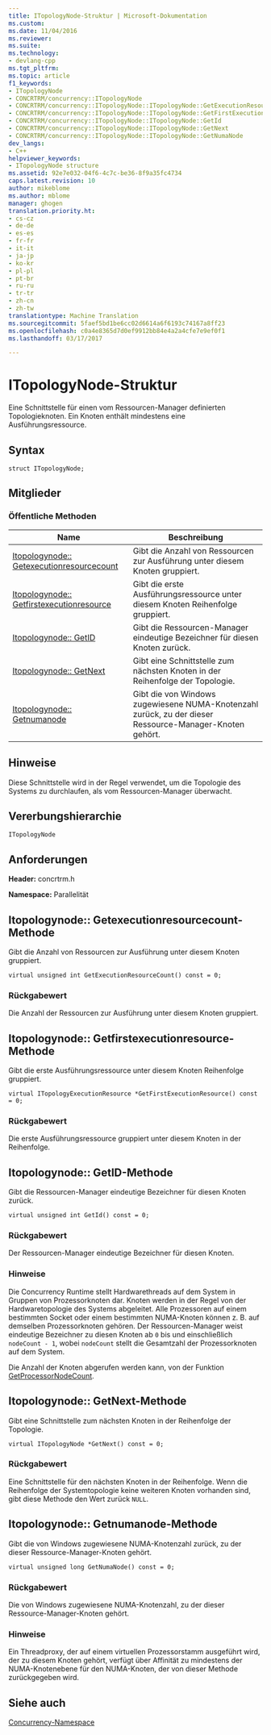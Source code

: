 ```yaml
---
title: ITopologyNode-Struktur | Microsoft-Dokumentation
ms.custom: 
ms.date: 11/04/2016
ms.reviewer: 
ms.suite: 
ms.technology:
- devlang-cpp
ms.tgt_pltfrm: 
ms.topic: article
f1_keywords:
- ITopologyNode
- CONCRTRM/concurrency::ITopologyNode
- CONCRTRM/concurrency::ITopologyNode::ITopologyNode::GetExecutionResourceCount
- CONCRTRM/concurrency::ITopologyNode::ITopologyNode::GetFirstExecutionResource
- CONCRTRM/concurrency::ITopologyNode::ITopologyNode::GetId
- CONCRTRM/concurrency::ITopologyNode::ITopologyNode::GetNext
- CONCRTRM/concurrency::ITopologyNode::ITopologyNode::GetNumaNode
dev_langs:
- C++
helpviewer_keywords:
- ITopologyNode structure
ms.assetid: 92e7e032-04f6-4c7c-be36-8f9a35fc4734
caps.latest.revision: 10
author: mikeblome
ms.author: mblome
manager: ghogen
translation.priority.ht:
- cs-cz
- de-de
- es-es
- fr-fr
- it-it
- ja-jp
- ko-kr
- pl-pl
- pt-br
- ru-ru
- tr-tr
- zh-cn
- zh-tw
translationtype: Machine Translation
ms.sourcegitcommit: 5faef5bd1be6cc02d6614a6f6193c74167a8ff23
ms.openlocfilehash: c0a4e8365d7d0ef9912bb84e4a2a4cfe7e9ef0f1
ms.lasthandoff: 03/17/2017

---
```

# <a name="itopologynode-structure"></a>ITopologyNode-Struktur
Eine Schnittstelle für einen vom Ressourcen-Manager definierten Topologieknoten. Ein Knoten enthält mindestens eine Ausführungsressource.  
  
## <a name="syntax"></a>Syntax  
  
```
struct ITopologyNode;
```  
  
## <a name="members"></a>Mitglieder  
  
### <a name="public-methods"></a>Öffentliche Methoden  
  
|Name|Beschreibung|  
|----------|-----------------|  
|[Itopologynode:: Getexecutionresourcecount](#getexecutionresourcecount)|Gibt die Anzahl von Ressourcen zur Ausführung unter diesem Knoten gruppiert.|  
|[Itopologynode:: Getfirstexecutionresource](#getfirstexecutionresource)|Gibt die erste Ausführungsressource unter diesem Knoten Reihenfolge gruppiert.|  
|[Itopologynode:: GetID](#getid)|Gibt die Ressourcen-Manager eindeutige Bezeichner für diesen Knoten zurück.|  
|[Itopologynode:: GetNext](#getnext)|Gibt eine Schnittstelle zum nächsten Knoten in der Reihenfolge der Topologie.|  
|[Itopologynode:: Getnumanode](#getnumanode)|Gibt die von Windows zugewiesene NUMA-Knotenzahl zurück, zu der dieser Ressource-Manager-Knoten gehört.|  
  
## <a name="remarks"></a>Hinweise  
 Diese Schnittstelle wird in der Regel verwendet, um die Topologie des Systems zu durchlaufen, als vom Ressourcen-Manager überwacht.  
  
## <a name="inheritance-hierarchy"></a>Vererbungshierarchie  
 `ITopologyNode`  
  
## <a name="requirements"></a>Anforderungen  
 **Header:** concrtrm.h  
  
 **Namespace:** Parallelität  
  
##  <a name="getexecutionresourcecount"></a>Itopologynode:: Getexecutionresourcecount-Methode  
 Gibt die Anzahl von Ressourcen zur Ausführung unter diesem Knoten gruppiert.  
  
```
virtual unsigned int GetExecutionResourceCount() const = 0;
```  
  
### <a name="return-value"></a>Rückgabewert  
 Die Anzahl der Ressourcen zur Ausführung unter diesem Knoten gruppiert.  
  
##  <a name="getfirstexecutionresource"></a>Itopologynode:: Getfirstexecutionresource-Methode  
 Gibt die erste Ausführungsressource unter diesem Knoten Reihenfolge gruppiert.  
  
```
virtual ITopologyExecutionResource *GetFirstExecutionResource() const = 0;
```  
  
### <a name="return-value"></a>Rückgabewert  
 Die erste Ausführungsressource gruppiert unter diesem Knoten in der Reihenfolge.  
  
##  <a name="getid"></a>Itopologynode:: GetID-Methode  
 Gibt die Ressourcen-Manager eindeutige Bezeichner für diesen Knoten zurück.  
  
```
virtual unsigned int GetId() const = 0;
```  
  
### <a name="return-value"></a>Rückgabewert  
 Der Ressourcen-Manager eindeutige Bezeichner für diesen Knoten.  
  
### <a name="remarks"></a>Hinweise  
 Die Concurrency Runtime stellt Hardwarethreads auf dem System in Gruppen von Prozessorknoten dar. Knoten werden in der Regel von der Hardwaretopologie des Systems abgeleitet. Alle Prozessoren auf einem bestimmten Socket oder einem bestimmten NUMA-Knoten können z. B. auf demselben Prozessorknoten gehören. Der Ressourcen-Manager weist eindeutige Bezeichner zu diesen Knoten ab `0` bis und einschließlich `nodeCount - 1`, wobei `nodeCount` stellt die Gesamtzahl der Prozessorknoten auf dem System.  
  
 Die Anzahl der Knoten abgerufen werden kann, von der Funktion [GetProcessorNodeCount](concurrency-namespace-functions.md).  
  
##  <a name="getnext"></a>Itopologynode:: GetNext-Methode  
 Gibt eine Schnittstelle zum nächsten Knoten in der Reihenfolge der Topologie.  
  
```
virtual ITopologyNode *GetNext() const = 0;
```  
  
### <a name="return-value"></a>Rückgabewert  
 Eine Schnittstelle für den nächsten Knoten in der Reihenfolge. Wenn die Reihenfolge der Systemtopologie keine weiteren Knoten vorhanden sind, gibt diese Methode den Wert zurück `NULL`.  
  
##  <a name="getnumanode"></a>Itopologynode:: Getnumanode-Methode  
 Gibt die von Windows zugewiesene NUMA-Knotenzahl zurück, zu der dieser Ressource-Manager-Knoten gehört.  
  
```
virtual unsigned long GetNumaNode() const = 0;
```  
  
### <a name="return-value"></a>Rückgabewert  
 Die von Windows zugewiesene NUMA-Knotenzahl, zu der dieser Ressource-Manager-Knoten gehört.  
  
### <a name="remarks"></a>Hinweise  
 Ein Threadproxy, der auf einem virtuellen Prozessorstamm ausgeführt wird, der zu diesem Knoten gehört, verfügt über Affinität zu mindestens der NUMA-Knotenebene für den NUMA-Knoten, der von dieser Methode zurückgegeben wird.  
  
## <a name="see-also"></a>Siehe auch  
 [Concurrency-Namespace](concurrency-namespace.md)

